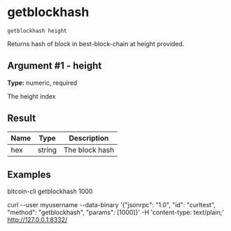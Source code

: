 # getblockhash

`getblockhash height`

Returns hash of block in best-block-chain at height provided.

## Argument #1 - height

**Type:** numeric, required

The height index

## Result

| Name | Type   | Description    |
| ---- | ------ | -------------- |
| hex  | string | The block hash |

## Examples

bitcoin-cli getblockhash 1000

curl --user myusername --data-binary '{"jsonrpc": "1.0", "id": "curltest", "method": "getblockhash", "params": [1000]}' -H 'content-type: text/plain;' http://127.0.0.1:8332/